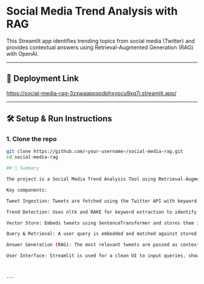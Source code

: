 # Social Media Trend Analysis with RAG

This Streamlit app identifies trending topics from social media (Twitter) and provides contextual answers using Retrieval-Augmented Generation (RAG) with OpenAI.

---

## 🔗 Deployment Link
https://social-media-rag-3zxwaappspdphxypcu9xq7j.streamlit.app/

---

## 🛠️ Setup & Run Instructions

### 1. Clone the repo
```bash
git clone https://github.com/<your-username>/social-media-rag.git
cd social-media-rag

## 🔗 Summary

The project is a Social Media Trend Analysis Tool using Retrieval-Augmented Generation (RAG). It fetches trending tweets, extracts keywords, stores embeddings in a vector store, and answers user queries using OpenAI.

Key components:

Tweet Ingestion: Tweets are fetched using the Twitter API with keyword-based search or mocked for fallback.

Trend Detection: Uses nltk and RAKE for keyword extraction to identify trending phrases/topics.

Vector Store: Embeds tweets using SentenceTransformer and stores them in a ChromaDB in-memory vector store.

Query & Retrieval: A user query is embedded and matched against stored vectors to retrieve relevant tweets.

Answer Generation (RAG): The most relevant tweets are passed as context to OpenAI to generate a meaningful, contextual answer.

User Interface: Streamlit is used for a clean UI to input queries, show trends, and display responses.



---
